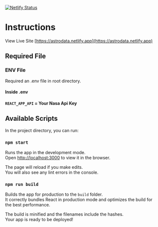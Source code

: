 [![Netlify Status](https://api.netlify.com/api/v1/badges/f7f20dda-58d1-4496-98bb-220909e0f2c1/deploy-status)](https://app.netlify.com/sites/astrodata/deploys)

# Instructions

View Live Site [https://astrodata.netlify.app](https://astrodata.netlify.app)

## Required File

### ENV File

Required an .env file in root directory.

#### Inside .env

#### `REACT_APP_API` = Your Nasa Api Key

## Available Scripts

In the project directory, you can run:

### `npm start`

Runs the app in the development mode.\
Open [http://localhost:3000](http://localhost:3000) to view it in the browser.

The page will reload if you make edits.\
You will also see any lint errors in the console.

### `npm run build`

Builds the app for production to the `build` folder.\
It correctly bundles React in production mode and optimizes the build for the best performance.

The build is minified and the filenames include the hashes.\
Your app is ready to be deployed!
